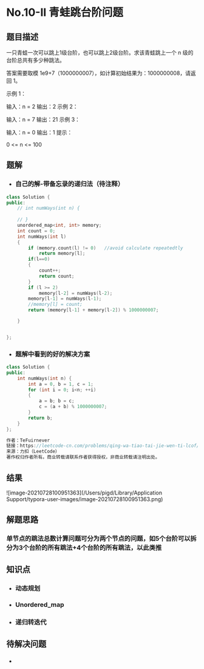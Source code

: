 # No.10-II 青蛙跳台阶问题

## 题目描述

一只青蛙一次可以跳上1级台阶，也可以跳上2级台阶。求该青蛙跳上一个 n 级的台阶总共有多少种跳法。

答案需要取模 1e9+7（1000000007），如计算初始结果为：1000000008，请返回 1。

示例 1：

输入：n = 2
输出：2
示例 2：

输入：n = 7
输出：21
示例 3：

输入：n = 0
输出：1
提示：

0 <= n <= 100



## 题解

* ### 自己的解-带备忘录的递归法（待注释）

```c++
class Solution {
public:
    // int numWays(int n) {
        
    // }
    unordered_map<int, int> memory;
    int count = 0;
    int numWays(int l)
    {
        if (memory.count(l) != 0)   //avoid calculate repeatedtly
            return memory[l];
        if(l==0)
        {
            count++;
            return count;
        }
        if (l >= 2)
            memory[l-2] = numWays(l-2);
        memory[l-1] = numWays(l-1);
        //memory[l] = count;
        return (memory[l-1] + memory[l-2]) % 1000000007;

    }


};
```

* ### 题解中看到的好的解决方案

```c++
class Solution {
public:
	int numWays(int n) {
		int a = 0, b = 1, c = 1;
		for (int i = 0; i<n; ++i)
		{
			a = b; b = c;
			c = (a + b) % 1000000007;
		}
		return b;
	}
};

作者：TeFuirnever
链接：https://leetcode-cn.com/problems/qing-wa-tiao-tai-jie-wen-ti-lcof/solution/jian-zhi-offercban-ben-xi-lie-jian-zhi-o-1tzi/
来源：力扣（LeetCode）
著作权归作者所有。商业转载请联系作者获得授权，非商业转载请注明出处。
```

## 结果

![image-20210728100951363](/Users/pigd/Library/Application Support/typora-user-images/image-20210728100951363.png)

## 解题思路

### 单节点的跳法总数计算问题可分为两个节点的问题，如5个台阶可以拆分为3个台阶的所有跳法+4个台阶的所有跳法，以此类推



## 知识点

* ### 动态规划

* ### Unordered_map

* ### 递归转迭代


## 待解决问题

* ### 